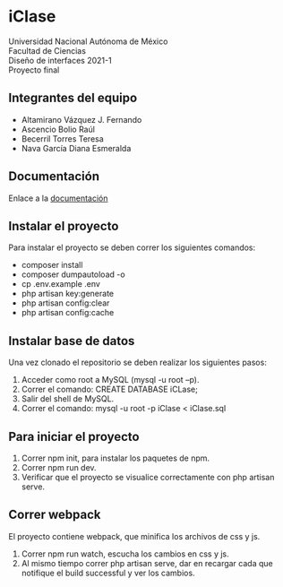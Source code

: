 
# iClase

Universidad Nacional Autónoma de México  
Facultad de Ciencias  
Diseño de interfaces 2021-1  
Proyecto final  

## Integrantes del equipo

* Altamirano Vázquez J. Fernando
* Ascencio Bolio Raúl
* Becerril Torres Teresa
* Nava García Diana Esmeralda 

## Documentación

Enlace a la [documentación](https://docs.google.com/document/d/1IYdaUWNT1E7BOJ3h8iplgF_Uz48-YwsUk1E6roXefzQ/edit "Documentación")

## Instalar el proyecto

Para instalar el proyecto se deben correr los siguientes comandos:

- composer install
- composer dumpautoload -o
- cp .env.example .env 
- php artisan key:generate
- php artisan config:clear
- php artisan config:cache

## Instalar base de datos

Una vez clonado el repositorio se deben realizar los siguientes pasos:
1. Acceder como root a MySQL (mysql -u root –p).
2. Correr el comando: CREATE DATABASE iCLase;
3. Salir del shell de MySQL.
4. Correr el comando: mysql -u root -p iClase < iClase.sql


## Para iniciar el proyecto

1. Correr npm init, para instalar los paquetes de npm.
2. Correr npm run dev.
3. Verificar que el proyecto se visualice correctamente con php artisan serve.

## Correr webpack

El proyecto contiene webpack, que minifica los archivos de css y js.

1. Correr npm run watch, escucha los cambios en css y js.
2. Al mismo tiempo correr php artisan serve, dar en recargar cada que notifique el build successful y ver los cambios.
